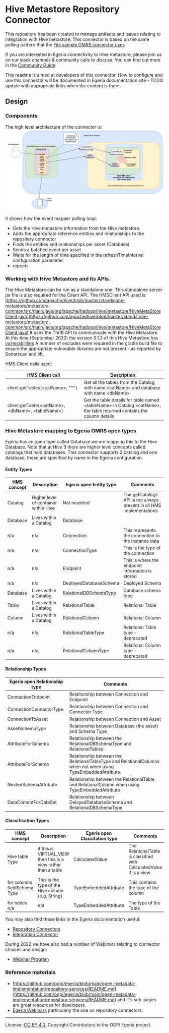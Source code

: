 <!-- SPDX-License-Identifier: CC-BY-4.0 -->
<!-- Copyright Contributors to the ODPi Egeria project. -->

# Hive Metastore Repository Connector

This repository has been created to manage artifacts and issues relating to integration with Hive metastore.
This connector is based on the same polling pattern that the [File sample OMRS connector uses](https://github.com/odpi/egeria-connector-repository-file-sample)

If you are interested in Egeria connectivity to Hive metastore, please join us on our slack channels
& community calls to discuss. You can find out more in the [Community Guide](http://egeria-project.org/guides/community/)

This readme is aimed at developers of this connector. How to configure and use this connector will be documented in 
Egeria documentation site - TODO update with appropriate links when the content is there.

## Design

### Components
The high level architecture of the connector is:
![Caching Repository proxy components](images/HMS%20Connector.drawio.png)

It shows how the event mapper polling loop:
- Gets the Hive metastore information from the Hive metastore. 
- Adds the appropriate reference entities and relationships to the repository connector
- Finds the entities and relationships per asset (Database)
- Sends a batched event per asset
- Waits for the length of time specified in the refreshTimeInterval configuration parameter.
- repeats

### Working with Hive Metastore and its APIs.

The Hive Metastore can be run as a standalone one. This standalone server jar file is also required for the Client
API. The HMSClient API used is 
[https://github.com/apache/hive/blob/master/standalone-metastore/metastore-common/src/main/java/org/apache/hadoop/hive/metastore/HiveMetaStoreClient.java](https://github.com/apache/hive/blob/master/standalone-metastore/metastore-common/src/main/java/org/apache/hadoop/hive/metastore/HiveMetaStoreClient.java)
It uses the Thrift API to communicate with the Hive Metastore.
At this time (September 2022) the version 3.1.3 of this Hive Metastore has [vulnerabilities](https://mvnrepository.com/artifact/org.apache.hive/hive-standalone-metastore/3.1.3)
A number of excludes were required in the gradle build file to ensure the appropriate vulnerable libraries are not present - as reported by Sonarscan and lift.

HMS Client calls used:


| HMS Client call                                        | Description                                                                                                                         |
|--------------------------------------------------------|-------------------------------------------------------------------------------------------------------------------------------------|
| client.getTables(&lt;catName&gt;,  "*")          | Get all the tables from the Catalog with name &lt;catName&gt; and database with name &lt;dbName&gt;                                 |
| client.getTable(&lt;catName&gt;, &lt;dbName&gt;, &lt;tableName&gt;) | Get the table details for table named &lt;tableName&gt; in Catalog &lt;catName&gt;, the table returned contains the column details |


### Hive Metastore mapping to Egeria OMRS open types


Egeria has an open type called Database we are mapping this to the Hive Database. Note that at Hive 3 there are 
higher level concepts called catalogs that hold databases. This connector supports 2 catalog and one database,
these are specified by name in the Egeria configuration.

#### Entity Types 

| HMS concept | Description                           | Egeria open Entity type | Comments                                                             |
|-------------|---------------------------------------|-------------------------|----------------------------------------------------------------------|
| Catalog     | Higher level of container within Hive | Not modeled             | The getCatalogs API is not always present in all HMS implementations |
| Database    | Lives within a Catalog                | Database                |                                                                      |
| n/a         | n/a                                   | Connection              | This represents the connection to the instance data                  |
| n/a         | n/a                                   | ConnectionType          | This is the type of the connection                                   |
| n/a         | n/a                                   | Endpoint                | This is where the endpoint information is stored                     |
| n/a         | n/a                                   | DeployedDatabaseSchema  | Deployed Schema                                                      |
| Database    | Lives within a Catalog                | RelationalDBSchemaType  | Database schema type                                                 |
| Table       | Lives within a Catalog                | RelationalTable         | Relational Table                                                     |
| Column       | Lives within a Catalog                | RelationalColumn        | Relational Column                                                    |
| n/a         | n/a                 | RelationalTableType     | Relational Table type - deprecated                                   |
| n/a         | n/a                 | RelationalColumnType    | Relational Column type - deprecated                                  |

#### Relationship Types

| Egeria open Relationship type | Comments                                                                                                     |
|-------------------------------|--------------------------------------------------------------------------------------------------------------|
 | ConnectionEndpoint            | Relationship between Connection and Endpoint                                                                 |
 | ConnectionConnectorType       | Relationship between Connection and Connector Type                                                           |
 | ConnectionToAsset             | Relationship between Connection and Asset                                                                    |
 | AssetSchemaType               | Relationship between Database (the asset) and Schema Type                                                    |
 | AttributeForSchema            | Relationship between the RelationalDBSchemaType and RelationalTables                                         |
| AttributeForSchema            | Relationship between the RelationalTableType and RelationalColumns when not when using TypeEmbeddedAttribute | 
| NestedSchemaAttribute         | Relationship between the RelationalTable and RelationalColumn when using TypeEmbeddedAttribute               |
 | DataContentForDataSet         | Relationship between DeloyedDatabaseSchema and RelationalDBSchemaType                                        |

#### Classification Types

| HMS concept                  | Description                                                     | Egeria open Classifation type | Comments                                                            |
|------------------------------|-----------------------------------------------------------------|-------------------------------|---------------------------------------------------------------------|
| Hive table Type              | if this is VIRTUAL_VIEW then this is a view rather than a table | CalculatedValue               | The RelationalTable is classified with CalculatedValue if is a view |
| for columns fieldSchema Type | This is the type of the Hive column (e.g. String)               | TypeEmbeddedAttribute         | This contains the type of the column                                |
| for tables n/a               | n/a                                                             | TypeEmbeddedAttribute         | The type of the Table                                               |



You may also find these links in the Egeria documentation useful:
* [Repository Connectors](https://egeria-project.org/concepts/repository-connector/)
* [Integration Connector](http://egeria-project.org/concepts/integration-connector/)

During 2022 we have also had a number of Webinars relating to connector choices and design:
* [Webinar Program](https://egeria-project.org/education/webinar-program/overview/)


### Reference materials 

* [https://github.com/odpi/egeria/blob/main/open-metadata-implementation/repository-services/README.md](https://github.com/odpi/egeria/blob/main/open-metadata-implementation/repository-services/README.md)
  and it's sub-pages are great resources for developers.
* [Egeria Webinars](https://wiki.lfaidata.foundation/display/EG/Egeria+Webinar+program) particularly the one on repository connectors.


----

License: [CC BY 4.0](https://creativecommons.org/licenses/by/4.0/),
Copyright Contributors to the ODPi Egeria project.


